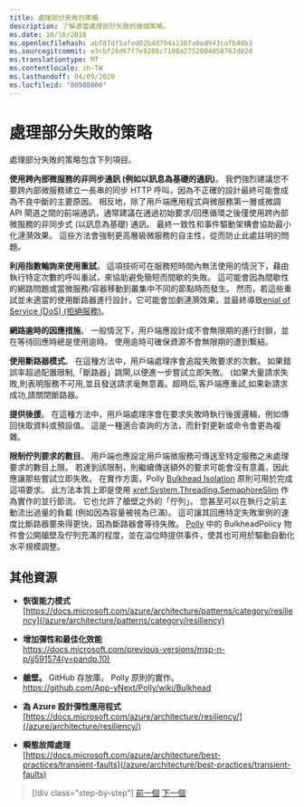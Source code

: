 ```yaml
---
title: 處理部分失敗的策略
description: 了解適當處理部分失敗的幾個策略。
ms.date: 10/16/2018
ms.openlocfilehash: abf87df5afed02b4d794a1307a0ed943cafb4db3
ms.sourcegitcommit: e3cbf26d67f7e9286c7108a2752804050762d02d
ms.translationtype: MT
ms.contentlocale: zh-TW
ms.lasthandoff: 04/09/2020
ms.locfileid: "80988800"
---
```

# <a name="strategies-to-handle-partial-failure"></a>處理部分失敗的策略

處理部分失敗的策略包含下列項目。

**使用跨內部微服務的非同步通訊 (例如以訊息為基礎的通訊)**。 我們強烈建議您不要跨內部微服務建立一長串的同步 HTTP 呼叫，因為不正確的設計最終可能會成為不良中斷的主要原因。 相反地，除了用戶端應用程式與微服務第一層或微調 API 閘道之間的前端通訊，通常建議在通過初始要求/回應循環之後僅使用跨內部微服務的非同步式 (以訊息為基礎) 通訊。 最終一致性和事件驅動架構會協助最小化漣漪效果。 這些方法會強制更高層級微服務的自主性，從而防止此處註明的問題。

**利用指數輪詢來使用重試**。 這項技術可在服務短時間內無法使用的情況下，藉由執行特定次數的呼叫重試，來協助避免簡短而間歇的失敗。 這可能會因為間歇性的網路問題或當微服務/容器移動到叢集中不同的節點時而發生。 然而，若這些重試並未適當的使用斷路器進行設計，它可能會加劇漣漪效果，並最終導致[enial of Service (DoS) (拒絕服務)](https://en.wikipedia.org/wiki/Denial-of-service_attack)。

**網路逾時的因應措施**。 一般情況下，用戶端應設計成不會無限期的進行封鎖，並在等待回應時總是使用逾時。 使用逾時可確保資源不會無限期的遭到繫結。

**使用斷路器模式**。 在這種方法中，用戶端處理序會追蹤失敗要求的次數。 如果錯誤率超過配置限制,「斷路器」跳閘,以便進一步嘗試立即失敗。 (如果大量請求失敗,則表明服務不可用,並且發送請求毫無意義。超時后,客戶端應重試,如果新請求成功,請關閉斷路器。

**提供後援**。 在這種方法中，用戶端處理序會在要求失敗時執行後援邏輯，例如傳回快取資料或預設值。 這是一種適合查詢的方法，而針對更新或命令會更為複雜。

**限制佇列要求的數目**。 用戶端也應設定用戶端微服務可傳送至特定服務之未處理要求的數目上限。 若達到該限制，則繼續傳送額外的要求可能會沒有意義，因此應讓那些嘗試立即失敗。 在實作方面，Polly [Bulkhead Isolation](https://github.com/App-vNext/Polly/wiki/Bulkhead) 原則可用於完成這項要求。 此方法本質上即是使用 <xref:System.Threading.SemaphoreSlim> 作為實作的並行節流。 它也允許了艙壁之外的「佇列」。 您甚至可以在執行之前主動流出過量的負載 (例如因為容量被視為已滿)。 這可讓其回應特定失敗案例的速度比斷路器要來得更快，因為斷路器會等待失敗。 [Polly](http://www.thepollyproject.org/) 中的 BulkheadPolicy 物件會公開艙壁及佇列充滿的程度，並在溢位時提供事件，使其也可用於驅動自動化水平規模調整。

## <a name="additional-resources"></a>其他資源

- **恢復能力模式**\
  [https://docs.microsoft.com/azure/architecture/patterns/category/resiliency](/azure/architecture/patterns/category/resiliency)

- **增加彈性和最佳化效能**\
  <https://docs.microsoft.com/previous-versions/msp-n-p/jj591574(v=pandp.10)>

- **艙壁。** GitHub 存放庫。 Polly 原則的實作。\
  <https://github.com/App-vNext/Polly/wiki/Bulkhead>

- **為 Azure 設計彈性應用程式**\
  [https://docs.microsoft.com/azure/architecture/resiliency/](/azure/architecture/resiliency/)

- **瞬態故障處理**\
  [https://docs.microsoft.com/azure/architecture/best-practices/transient-faults](/azure/architecture/best-practices/transient-faults)

>[!div class="step-by-step"]
>[前一個](handle-partial-failure.md)
>[下一個](implement-retries-exponential-backoff.md)
